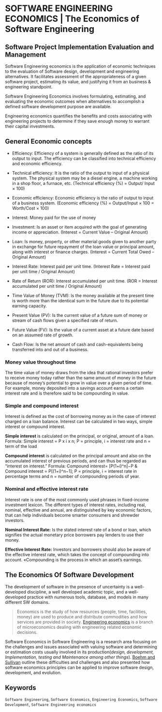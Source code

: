 # SOFTWARE ENGINEERING ECONOMICS | The Economics of Software Engineering

## Software Project Implementation Evaluation and Management

Software Engineering economics is the application of economic techniques to the evaluation of Software design, development and engineering alternatives. It facilitates assessment of the appropriateness of a given software project, estimating its value, and justifying it from an business & engineering standpoint.

Software Engineering Economics involves formulating, estimating, and evaluating the economic outcomes when alternatives to accomplish a defined software development purpose are available.

Engineering economics quantifies the benefits and costs associating with engineering projects to determine if they save enough money to warrant their capital investments.

## General Economic concepts

* Efficiency: Efficiency of a system is generally defined as the ratio of its output to input. The efficiency can be classified into technical efficiency and economic efficiency.

* Technical efficiency: It is the ratio of the output to input of a physical system. The physical system may be a diesel engine, a machine working in a shop floor, a furnace, etc. (Technical efficiency (%) =  Output/ Input × 100)

* Economic efficiency: Economic efficiency is the ratio of output to input of a business system. (Economic efficiency (%) = Output/Input  × 100 = Worth/Cost × 100)

* Interest: Money paid for the use of money

* Investment: Is an asset or item acquired with the goal of generating income or appreciation. (Interest = Current Value – Original Amount)

* Loan: Is money, property, or other material goods given to another party in exchange for future repayment of the loan value or principal amount, along with interest or finance charges. (Interest = Current Total Owed – Original Amount)

* Interest Rate: Interest paid per unit time. (Interest Rate = Interest paid per unit time / Original Amount)

* Rate of Return (ROR): Interest accumulated per unit time. (ROR = Interest accumulated per unit time / Original Amount)

* Time Value of Money (TVM): Is the money available at the present time is worth more than the identical sum in the future due to its potential earning capacity.

* Present Value (PV): Is the current value of a future sum of money or stream of cash flows given a specified rate of return.

* Future Value (FV): Is the value of a current asset at a future date based on an assumed rate of growth.

* Cash Flow: Is the net amount of cash and cash-equivalents being transferred into and out of a business.

### Money value throughout time

The time value of money draws from the idea that rational investors prefer to receive money today rather than the same amount of money in the future because of money’s potential to grow in value over a given period of time. For example, money deposited into a savings account earns a certain interest rate and is therefore said to be compounding in value.

### Simple and compound interest

Interest is defined as the cost of borrowing money as in the case of interest charged on a loan balance. Interest can be calculated in two ways, simple interest or compound interest.

**Simple interest** is calculated on the principal, or original, amount of a loan. Formula: Simple interest = P x i x n; P = principle, i = interest rate and n = term of the load

**Compound interest** is calculated on the principal amount and also on the accumulated interest of previous periods, and can thus be regarded as “interest on interest.” Formula: Compound interest= [P(1+i)^n]−P & Compound interest = P[(1+i)^n−1]; P = principle, i = interest rate in percentage terms and n = number of compounding periods of year.

### Nominal and effective interest rate

Interest rate is one of the most commonly used phrases in fixed-income investment lexicon. The different types of interest rates, including real, nominal, effective and annual, are distinguished by key economic factors, that can help individuals become smarter consumers and shrewder investors.

**Nominal Interest Rate:** Is the stated interest rate of a bond or loan, which signifies the actual monetary price borrowers pay lenders to use their money.

**Effective Interest Rate:** Investors and borrowers should also be aware of the effective interest rate, which takes the concept of compounding into account. «Compounding is the process in which an asset’s earnings.

## The Economics Of Software Development

The development of software in the presence of uncertainty is a well-developed discipline, a well developed academic topic, and a well-developed practice with numerous tools, database, and models in many different SW domains.


> Economics is the study of how resources (people, time, facilities, money) are used to produce and distribute commodities and how services are provided in society. [Engineering economics](https://en.wikipedia.org/wiki/Engineering_economics) is a branch of microeconomics dealing with engineering related economic decisions.

Software Economics in Software Engineering is a research area focusing on the challenges and issues associated with valuing software and determining or estimation costs usually involved in its production(_design, development, Implementation, testing and Maintenance among other things_). 
[Boehm and Sullivan]() outline these difficulties and challenges and also presented how software economics principles can be applied to improve software design, development, and evolution.

## Keywords

``Software Engineering``, ``Software Economics``, ``Engineering Economics``, ``Software Development``, ``Software Engineering economics``